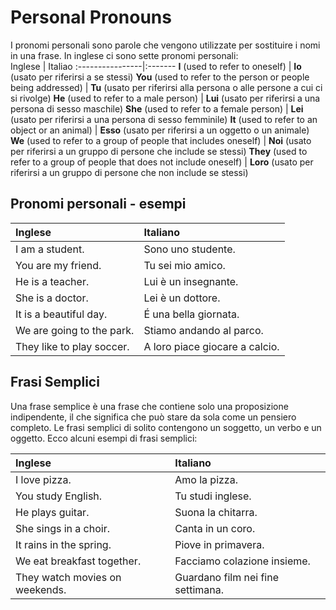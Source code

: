 # Personal Pronouns

I pronomi personali sono parole che vengono utilizzate per sostituire i nomi in una frase. In inglese ci sono sette pronomi personali: <br>
Inglese | Italiao
:----------------|:-------
**I** (used to refer to oneself)                                            | **Io** (usato per riferirsi a se stessi)
**You** (used to refer to the person or people being addressed)             | **Tu** (usato per riferirsi alla persona o alle persone a cui ci si rivolge)
**He** (used to refer to a male person)                                     | **Lui** (usato per riferirsi a una persona di sesso maschile)
**She** (used to refer to a female person)                                  | **Lei** (usato per riferirsi a una persona di sesso femminile)
**It** (used to refer to an object or an animal)                            | **Esso** (usato per riferirsi a un oggetto o un animale)
**We** (used to refer to a group of people that includes oneself)           | **Noi** (usato per riferirsi a un gruppo di persone che include se stessi)
**They** (used to refer to a group of people that does not include oneself) | **Loro** (usato per riferirsi a un gruppo di persone che non include se stessi)

## Pronomi personali - esempi
Inglese | Italiano
:-----|:-------
I am a student.               | Sono uno studente.
You are my friend.            | Tu sei mio amico.
He is a teacher.              | Lui è un insegnante.
She is a doctor.              | Lei è un dottore.
It is a beautiful day.        | É una bella giornata.
We are going to the park.     | Stiamo andando al parco.
They like to play soccer.     | A loro piace giocare a calcio.

## Frasi Semplici

Una frase semplice è una frase che contiene solo una proposizione indipendente, il che significa che può stare da sola come un pensiero completo. Le frasi semplici di solito contengono un soggetto, un verbo e un oggetto. Ecco alcuni esempi di frasi semplici:

Inglese | Italiano
:-----|:-----
I love pizza. | Amo la pizza.
You study English. | Tu studi inglese.
He plays guitar. | Suona la chitarra.
She sings in a choir. | Canta in un coro.
It rains in the spring. | Piove in primavera.
We eat breakfast together. | Facciamo colazione insieme.
They watch movies on weekends. | Guardano film nei fine settimana.

